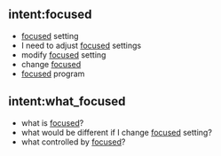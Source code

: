 ## intent:focused
- [focused](feature) setting
- I need to adjust [focused](feature) settings
- modify [focused](feature) setting
- change [focused](feature)
- [focused](feature) program

## intent:what_focused
- what is [focused](feature)?
- what would be different if I change [focused](feature) setting?
- what controlled by [focused](feature)?
